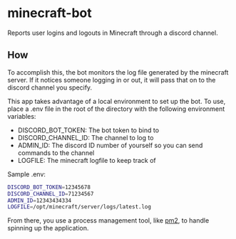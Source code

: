 # minecraft-bot
Reports user logins and logouts in Minecraft through a discord channel.

## How
To accomplish this, the bot monitors the log file generated by the minecraft server.  If it notices someone logging in or out, it will pass that on to the discord channel you specify.

This app takes advantage of a local environment to set up the bot.  To use, place a .env file in the root of the directory with the following environment variables:
* DISCORD_BOT_TOKEN: The bot token to bind to
* DISCORD_CHANNEL_ID: The channel to log to
* ADMIN_ID: The discord ID number of yourself so you can send commands to the channel
* LOGFILE: The minecraft logfile to keep track of

Sample .env:
```sh
DISCORD_BOT_TOKEN=12345678
DISCORD_CHANNEL_ID=71234567
ADMIN_ID=12343434334
LOGFILE=/opt/minecraft/server/logs/latest.log
```

From there, you use a process management tool, like [pm2](pm2), to handle spinning up the application.

[pm2]: <https://pm2.keymetrics.io>
